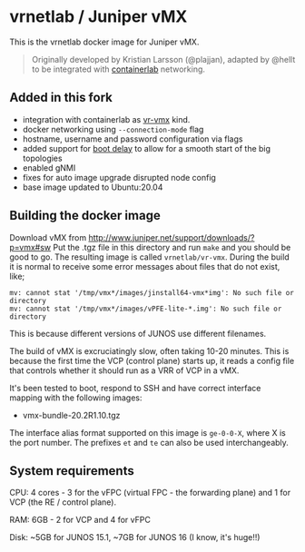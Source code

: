 # vrnetlab / Juniper vMX

This is the vrnetlab docker image for Juniper vMX.

> Originally developed by Kristian Larsson (@plajjan), adapted by @hellt to be integrated with [containerlab](https://containerlab.srlinux.dev) networking.

## Added in this fork

* integration with containerlab as [vr-vmx](https://containerlab.srlinux.dev/manual/kinds/vr-vmx/) kind.
* docker networking using `--connection-mode` flag
* hostname, username and password configuration via flags
* added support for [boot delay](https://containerlab.srlinux.dev/manual/vrnetlab/#boot-delay) to allow for a smooth start of the big topologies
* enabled gNMI
* fixes for auto image upgrade disrupted node config
* base image updated to Ubuntu:20.04

## Building the docker image
Download vMX from http://www.juniper.net/support/downloads/?p=vmx#sw
Put the .tgz file in this directory and run `make` and you should be good to
go. The resulting image is called `vrnetlab/vr-vmx`. During the build it is normal to
receive some error messages about files that do not exist, like;

    mv: cannot stat '/tmp/vmx*/images/jinstall64-vmx*img': No such file or directory
    mv: cannot stat '/tmp/vmx*/images/vPFE-lite-*.img': No such file or directory

This is because different versions of JUNOS use different filenames.

The build of vMX is excruciatingly slow, often taking 10-20 minutes. This is
because the first time the VCP (control plane) starts up, it reads a config
file that controls whether it should run as a VRR of VCP in a vMX.

It's been tested to boot, respond to SSH and have correct interface mapping
with the following images:

* vmx-bundle-20.2R1.10.tgz

The interface alias format supported on this image is `ge-0-0-X`, where X is the port number. The prefixes `et` and `te` can also be used interchangeably.

## System requirements

CPU: 4 cores - 3 for the vFPC (virtual FPC - the forwarding plane) and 1 for
VCP (the RE / control plane).

RAM: 6GB - 2 for VCP and 4 for vFPC

Disk: ~5GB for JUNOS 15.1, ~7GB for JUNOS 16 (I know, it's huge!!)
